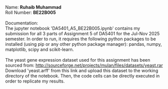 Name: <b>Ruhaib Muhammad</b> <br>
Roll Number: <b>BE22B005</b> <br><br>
Documentation: <br> The jupyter notebook 'DA5401_A5_BE22B005.ipynb' contains my submission for all 3 parts of Assignment 5 of DA5401 for the Jul-Nov 2025 semester. In order to run, it requires the following python packages to be installed (using pip or any other python package manager): pandas, numpy, matplotlib, scipy and scikit-learn. <br><br>
The yeast gene expression dataset used for this assignment has been sourced from: http://sourceforge.net/projects/mulan/files/datasets/yeast.rar <br>
Download 'yeast.arff' from this link and upload this dataset to the working directory of the notebook. Then, the code cells can be directly executed in order to replicate my results.

